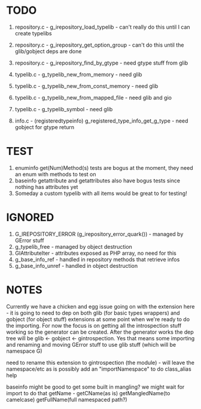 TODO
===

 1. repository.c - g_irepository_load_typelib - can't really do this until I can create typelibs
 1. repository.c - g_irepository_get_option_group - can't do this until the glib/gobject deps are done
 1. repository.c - g_irepository_find_by_gtype  - need gtype stuff from glib

 1. typelib.c - g_typelib_new_from_memory - need glib
 1. typelib.c - g_typelib_new_from_const_memory - need glib
 1. typelib.c - g_typelib_new_from_mapped_file - need glib and gio
 1. typelib.c - g_typelib_symbol - need glib

 1. info.c - (registeredtypeinfo) g_registered_type_info_get_g_type - need gobject for gtype return

TEST
===
 1. enuminfo get(Num)Method(s) tests are bogus at the moment, they need an enum with methods to test on
 1. baseinfo getattribute and getattributes also have bogus tests since nothing has attributes yet
 1. Someday a custom typelib with all items would be great to for testing!

IGNORED
===
 1. G_IREPOSITORY_ERROR (g_irepository_error_quark()) - managed by GError stuff
 1. g_typelib_free - managed by object destruction
 1. GIAttributeIter - attributes exposed as PHP array, no need for this
 1. g_base_info_ref - handled in repository methods that retrieve infos
 1. g_base_info_unref - handled in object destruction

NOTES
===
Currently we have a chicken and egg issue going on with the extension here - it is going to need to dep
on both glib (for basic types wrappers) and gobject (for object stuff) extensions at some point when we're
ready to do the importing.  For now the focus is on getting all the introspection stuff working so the
generator can be created. After the generator works the dep tree will be glib <- gobject <- gintrospection.
Yes that means some importing and renaming and moving GError stuff to use glib stuff
(which will be namespace G)

need to rename this extension to gintrospection (the module) - will leave the namespace/etc as is
possibly add an "importNamespace" to do class_alias help

baseinfo might be good to get some built in mangling? we might wait for import to do that
getName - getCName(as is) getMangledName(to camelcase) getFullName(full namespaced path?)
